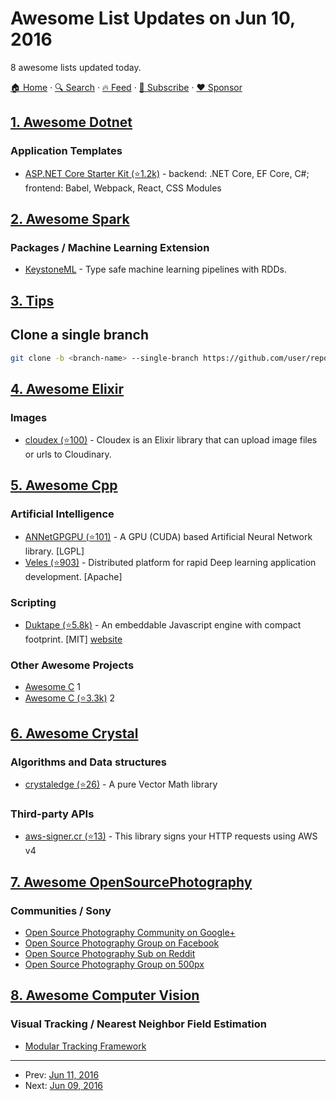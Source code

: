 # Awesome List Updates on Jun 10, 2016

8 awesome lists updated today.

[🏠 Home](/README.md) · [🔍 Search](https://www.trackawesomelist.com/search/) · [🔥 Feed](https://www.trackawesomelist.com/rss.xml) · [📮 Subscribe](https://trackawesomelist.us17.list-manage.com/subscribe?u=d2f0117aa829c83a63ec63c2f&id=36a103854c) · [❤️  Sponsor](https://github.com/sponsors/theowenyoung)



## [1. Awesome Dotnet](/content/quozd/awesome-dotnet/README.md)

### Application Templates

*   [ASP.NET Core Starter Kit (⭐1.2k)](https://github.com/kriasoft/aspnet-starter-kit) - backend: .NET Core, EF Core, C#; frontend: Babel, Webpack, React, CSS Modules

## [2. Awesome Spark](/content/awesome-spark/awesome-spark/README.md)

### Packages / Machine Learning Extension

*   [KeystoneML](http://keystone-ml.org/) - Type safe machine learning pipelines with RDDs.

## [3. Tips](/content/git-tips/tips/README.md)

## Clone a single branch

```sh
git clone -b <branch-name> --single-branch https://github.com/user/repo.git
```

## [4. Awesome Elixir](/content/h4cc/awesome-elixir/README.md)

### Images

*   [cloudex (⭐100)](https://github.com/smeevil/cloudex) - Cloudex is an Elixir library that can upload image files or urls to Cloudinary.

## [5. Awesome Cpp](/content/fffaraz/awesome-cpp/README.md)

### Artificial Intelligence

*   [ANNetGPGPU (⭐101)](https://github.com/ANNetGPGPU/ANNetGPGPU) - A GPU (CUDA) based Artificial Neural Network library. \[LGPL]
*   [Veles (⭐903)](https://github.com/Samsung/veles) - Distributed platform for rapid Deep learning application development. \[Apache]

### Scripting

*   [Duktape (⭐5.8k)](https://github.com/svaarala/duktape) - An embeddable Javascript engine with compact footprint. \[MIT] [website](http://duktape.org)

### Other Awesome Projects

*   [Awesome C](https://notabug.org/koz.ross/awesome-c) 1
*   [Awesome C (⭐3.3k)](https://github.com/aleksandar-todorovic/awesome-c) 2

## [6. Awesome Crystal](/content/veelenga/awesome-crystal/README.md)

### Algorithms and Data structures

*   [crystaledge (⭐26)](https://github.com/unn4m3d/crystaledge) - A pure Vector Math library

### Third-party APIs

*   [aws-signer.cr (⭐13)](https://github.com/beanieboi/aws-signer.cr) - This library signs your HTTP requests using AWS v4

## [7. Awesome OpenSourcePhotography](/content/ibaaj/awesome-OpenSourcePhotography/README.md)

### Communities / Sony

*   [Open Source Photography Community on Google+](https://plus.google.com/u/0/communities/110647644928874455108)
*   [Open Source Photography Group on Facebook](https://www.facebook.com/groups/326042310770868/)
*   [Open Source Photography Sub on Reddit](https://www.reddit.com/r/opensourcephotography)
*   [Open Source Photography Group on 500px](https://500px.com/groups/open-source-photography)

## [8. Awesome Computer Vision](/content/jbhuang0604/awesome-computer-vision/README.md)

### Visual Tracking / Nearest Neighbor Field Estimation

*   [Modular Tracking Framework](http://webdocs.cs.ualberta.ca/\~vis/mtf/index.html)

---

- Prev: [Jun 11, 2016](/content/2016/06/11/README.md)
- Next: [Jun 09, 2016](/content/2016/06/09/README.md)